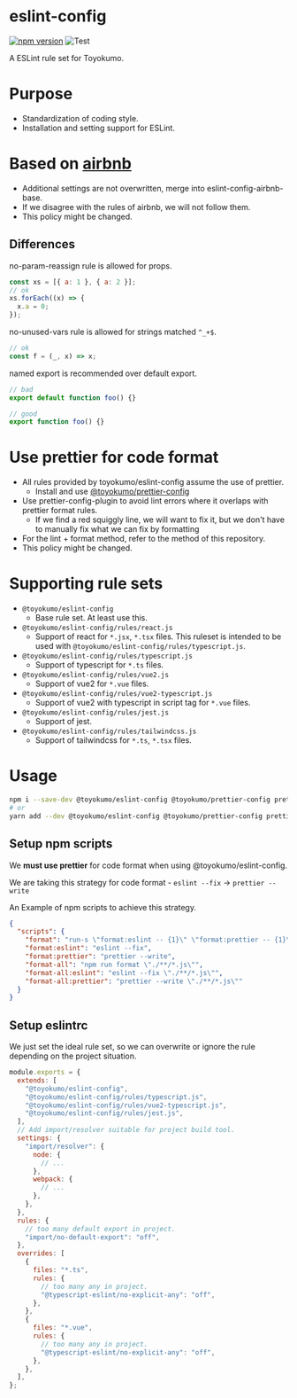 # eslint-config

[![npm version](https://badge.fury.io/js/%40toyokumo%2Feslint-config.svg)](https://badge.fury.io/js/%40toyokumo%2Feslint-config)
![Test](https://github.com/toyokumo/eslint-config/workflows/Test/badge.svg?branch=main)

A ESLint rule set for Toyokumo.

# Purpose

- Standardization of coding style.
- Installation and setting support for ESLint.

# Based on [airbnb](https://github.com/airbnb/javascript)

- Additional settings are not overwritten, merge into eslint-config-airbnb-base.
- If we disagree with the rules of airbnb, we will not follow them.
- This policy might be changed.

## Differences

no-param-reassign rule is allowed for props.

```javascript
const xs = [{ a: 1 }, { a: 2 }];
// ok
xs.forEach((x) => {
  x.a = 0;
});
```

no-unused-vars rule is allowed for strings matched `^_+$`.

```javascript
// ok
const f = (_, x) => x;
```

named export is recommended over default export.

```javascript
// bad
export default function foo() {}

// good
export function foo() {}
```

# Use prettier for code format

- All rules provided by toyokumo/eslint-config assume the use of prettier.
  - Install and use [@toyokumo/prettier-config](https://github.com/toyokumo/prettier-config)
- Use prettier-config-plugin to avoid lint errors where it overlaps with prettier format rules.
  - If we find a red squiggly line, we will want to fix it, but we don't have to manually fix what we can fix by formatting
- For the lint + format method, refer to the method of this repository.
- This policy might be changed.

# Supporting rule sets

- `@toyokumo/eslint-config`
  - Base rule set. At least use this.
- `@toyokumo/eslint-config/rules/react.js`
  - Support of react for `*.jsx`, `*.tsx` files. This ruleset is intended to be used with `@toyokumo/eslint-config/rules/typescript.js`.
- `@toyokumo/eslint-config/rules/typescript.js`
  - Support of typescript for `*.ts` files.
- `@toyokumo/eslint-config/rules/vue2.js`
  - Support of vue2 for `*.vue` files.
- `@toyokumo/eslint-config/rules/vue2-typescript.js`
  - Support of vue2 with typescript in script tag for `*.vue` files.
- `@toyokumo/eslint-config/rules/jest.js`
  - Support of jest.
- `@toyokumo/eslint-config/rules/tailwindcss.js`
  - Support of tailwindcss for `*.ts`, `*.tsx` files.

# Usage

```bash
npm i --save-dev @toyokumo/eslint-config @toyokumo/prettier-config prettier npm-run-all
# or
yarn add --dev @toyokumo/eslint-config @toyokumo/prettier-config prettier npm-run-all
```

## Setup npm scripts

We **must use prettier** for code format when using @toyokumo/eslint-config.

We are taking this strategy for code format - `eslint --fix` -> `prettier --write`

An Example of npm scripts to achieve this strategy.

```json
{
  "scripts": {
    "format": "run-s \"format:eslint -- {1}\" \"format:prettier -- {1}\" --",
    "format:eslint": "eslint --fix",
    "format:prettier": "prettier --write",
    "format-all": "npm run format \"./**/*.js\"",
    "format-all:eslint": "eslint --fix \"./**/*.js\"",
    "format-all:prettier": "prettier --write \"./**/*.js\""
  }
}
```

## Setup eslintrc

We just set the ideal rule set, so we can overwrite or ignore the rule depending on the project situation.

```javascript
module.exports = {
  extends: [
    "@toyokumo/eslint-config",
    "@toyokumo/eslint-config/rules/typescript.js",
    "@toyokumo/eslint-config/rules/vue2-typescript.js",
    "@toyokumo/eslint-config/rules/jest.js",
  ],
  // Add import/resolver suitable for project build tool.
  settings: {
    "import/resolver": {
      node: {
        // ...
      },
      webpack: {
        // ...
      },
    },
  },
  rules: {
    // too many default export in project.
    "import/no-default-export": "off",
  },
  overrides: [
    {
      files: "*.ts",
      rules: {
        // too many any in project.
        "@typescript-eslint/no-explicit-any": "off",
      },
    },
    {
      files: "*.vue",
      rules: {
        // too many any in project.
        "@typescript-eslint/no-explicit-any": "off",
      },
    },
  ],
};
```
